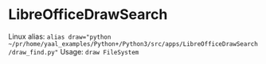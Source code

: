 # LibreOfficeDrawSearch

Linux alias: `alias draw="python ~/pr/home/yaal_examples/Python+/Python3/src/apps/LibreOfficeDrawSearch/draw_find.py"`
Usage: `draw FileSystem`